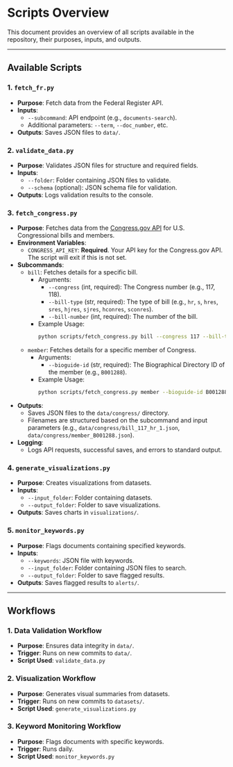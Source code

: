 # Scripts Overview

This document provides an overview of all scripts available in the repository, their purposes, inputs, and outputs.

---

## **Available Scripts**

### **1. `fetch_fr.py`**
- **Purpose**: Fetch data from the Federal Register API.
- **Inputs**:
  - `--subcommand`: API endpoint (e.g., `documents-search`).
  - Additional parameters: `--term`, `--doc_number`, etc.
- **Outputs**: Saves JSON files to `data/`.

### **2. `validate_data.py`**
- **Purpose**: Validates JSON files for structure and required fields.
- **Inputs**:
  - `--folder`: Folder containing JSON files to validate.
  - `--schema` (optional): JSON schema file for validation.
- **Outputs**: Logs validation results to the console.

### **3. `fetch_congress.py`**
- **Purpose**: Fetches data from the [Congress.gov API](https://api.congress.gov/) for U.S. Congressional bills and members.
- **Environment Variables**:
  - `CONGRESS_API_KEY`: **Required**. Your API key for the Congress.gov API. The script will exit if this is not set.
- **Subcommands**:
  - `bill`: Fetches details for a specific bill.
    - Arguments:
      - `--congress` (int, required): The Congress number (e.g., 117, 118).
      - `--bill-type` (str, required): The type of bill (e.g., `hr`, `s`, `hres`, `sres`, `hjres`, `sjres`, `hconres`, `sconres`).
      - `--bill-number` (int, required): The number of the bill.
    - Example Usage:
      ```bash
      python scripts/fetch_congress.py bill --congress 117 --bill-type hr --bill-number 1
      ```
  - `member`: Fetches details for a specific member of Congress.
    - Arguments:
      - `--bioguide-id` (str, required): The Biographical Directory ID of the member (e.g., `B001288`).
    - Example Usage:
      ```bash
      python scripts/fetch_congress.py member --bioguide-id B001288
      ```
- **Outputs**:
  - Saves JSON files to the `data/congress/` directory.
  - Filenames are structured based on the subcommand and input parameters (e.g., `data/congress/bill_117_hr_1.json`, `data/congress/member_B001288.json`).
- **Logging**:
  - Logs API requests, successful saves, and errors to standard output.

### **4. `generate_visualizations.py`**
- **Purpose**: Creates visualizations from datasets.
- **Inputs**:
  - `--input_folder`: Folder containing datasets.
  - `--output_folder`: Folder to save visualizations.
- **Outputs**: Saves charts in `visualizations/`.

### **5. `monitor_keywords.py`**
- **Purpose**: Flags documents containing specified keywords.
- **Inputs**:
  - `--keywords`: JSON file with keywords.
  - `--input_folder`: Folder containing JSON files to search.
  - `--output_folder`: Folder to save flagged results.
- **Outputs**: Saves flagged results to `alerts/`.

---

## **Workflows**

### **1. Data Validation Workflow**
- **Purpose**: Ensures data integrity in `data/`.
- **Trigger**: Runs on new commits to `data/`.
- **Script Used**: `validate_data.py`

### **2. Visualization Workflow**
- **Purpose**: Generates visual summaries from datasets.
- **Trigger**: Runs on new commits to `datasets/`.
- **Script Used**: `generate_visualizations.py`

### **3. Keyword Monitoring Workflow**
- **Purpose**: Flags documents with specific keywords.
- **Trigger**: Runs daily.
- **Script Used**: `monitor_keywords.py`
